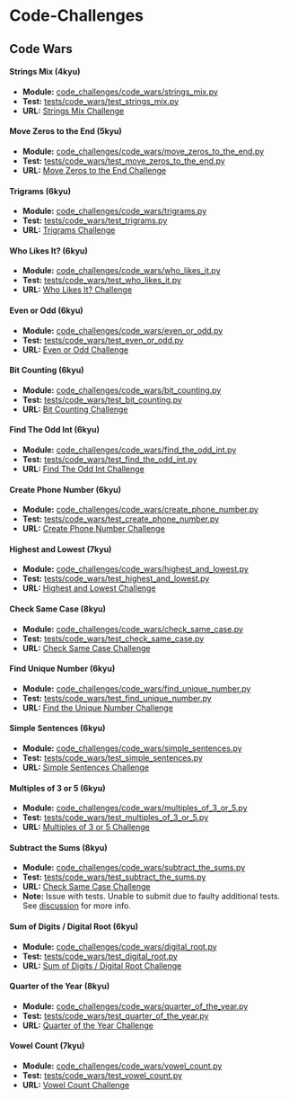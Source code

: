 # Code-Challenges

## Code Wars

#### **Strings Mix** (4kyu)
- **Module:** [code_challenges/code_wars/strings_mix.py](code_challenges/code_wars/strings_mix.py)
- **Test:** [tests/code_wars/test_strings_mix.py](tests/code_wars/test_strings_mix.py)
- **URL:** [Strings Mix Challenge](https://www.codewars.com/kata/5629db57620258aa9d000014)

#### **Move Zeros to the End** (5kyu)
- **Module:** [code_challenges/code_wars/move_zeros_to_the_end.py](code_challenges/code_wars/move_zeros_to_the_end.py)
- **Test:** [tests/code_wars/test_move_zeros_to_the_end.py](tests/code_wars/test_move_zeros_to_the_end.py)
- **URL:** [Move Zeros to the End Challenge](https://www.codewars.com/kata/52597aa56021e91c93000cb0)

#### **Trigrams** (6kyu)
- **Module:** [code_challenges/code_wars/trigrams.py](code_challenges/code_wars/trigrams.py)
- **Test:** [tests/code_wars/test_trigrams.py](tests/code_wars/test_trigrams.py)
- **URL:** [Trigrams Challenge](https://www.codewars.com/kata/55d8dc4c8e629e55dc000068)

#### **Who Likes It?** (6kyu)
- **Module:** [code_challenges/code_wars/who_likes_it.py](code_challenges/code_wars/who_likes_it.py)
- **Test:** [tests/code_wars/test_who_likes_it.py](tests/code_wars/test_who_likes_it.py)
- **URL:** [Who Likes It? Challenge](https://www.codewars.com/kata/5266876b8f4bf2da9b000362)

#### **Even or Odd** (6kyu)
- **Module:** [code_challenges/code_wars/even_or_odd.py](code_challenges/code_wars/even_or_odd.py)
- **Test:** [tests/code_wars/test_even_or_odd.py](tests/code_wars/test_even_or_odd.py)
- **URL:** [Even or Odd Challenge](https://www.codewars.com/kata/53da3dbb4a5168369a0000fe)

#### **Bit Counting** (6kyu)
- **Module:** [code_challenges/code_wars/bit_counting.py](code_challenges/code_wars/bit_counting.py)
- **Test:** [tests/code_wars/test_bit_counting.py](tests/code_wars/test_bit_counting.py)
- **URL:** [Bit Counting Challenge](https://www.codewars.com/kata/526571aae218b8ee490006f4)

#### **Find The Odd Int** (6kyu)
- **Module:** [code_challenges/code_wars/find_the_odd_int.py](code_challenges/code_wars/find_the_odd_int.py)
- **Test:** [tests/code_wars/test_find_the_odd_int.py](tests/code_wars/test_find_the_odd_int.py)
- **URL:** [Find The Odd Int Challenge](https://www.codewars.com/kata/54da5a58ea159efa38000836)

#### **Create Phone Number** (6kyu)
- **Module:** [code_challenges/code_wars/create_phone_number.py](code_challenges/code_wars/create_phone_number.py)
- **Test:** [tests/code_wars/test_create_phone_number.py](tests/code_wars/test_create_phone_number.py)
- **URL:** [Create Phone Number Challenge](https://www.codewars.com/kata/525f50e3b73515a6db000b83)

#### **Highest and Lowest** (7kyu)
- **Module:** [code_challenges/code_wars/highest_and_lowest.py](code_challenges/code_wars/highest_and_lowest.py)
- **Test:** [tests/code_wars/test_highest_and_lowest.py](tests/code_wars/test_highest_and_lowest.py)
- **URL:** [Highest and Lowest Challenge](https://www.codewars.com/kata/554b4ac871d6813a03000035)

#### **Check Same Case** (8kyu)
- **Module:** [code_challenges/code_wars/check_same_case.py](code_challenges/code_wars/check_same_case.py)
- **Test:** [tests/code_wars/test_check_same_case.py](tests/code_wars/test_check_same_case.py)
- **URL:** [Check Same Case Challenge](https://www.codewars.com/kata/5dd462a573ee6d0014ce715b)

#### **Find Unique Number** (6kyu)
- **Module:** [code_challenges/code_wars/find_unique_number.py](code_challenges/code_wars/find_unique_number.py)
- **Test:** [tests/code_wars/test_find_unique_number.py](tests/code_wars/test_find_unique_number.py)
- **URL:** [Find the Unique Number Challenge](https://www.codewars.com/kata/585d7d5adb20cf33cb000235)

#### **Simple Sentences** (6kyu)
- **Module:** [code_challenges/code_wars/simple_sentences.py](code_challenges/code_wars/simple_sentences.py)
- **Test:** [tests/code_wars/test_simple_sentences.py](tests/code_wars/test_simple_sentences.py)
- **URL:** [Simple Sentences Challenge](https://www.codewars.com/kata/5297bf69649be865e6000922)

#### **Multiples of 3 or 5** (6kyu)
- **Module:** [code_challenges/code_wars/multiples_of_3_or_5.py](code_challenges/code_wars/multiples_of_3_or_5.py)
- **Test:** [tests/code_wars/test_multiples_of_3_or_5.py](tests/code_wars/test_multiples_of_3_or_5.py)
- **URL:** [Multiples of 3 or 5 Challenge](https://www.codewars.com/kata/514b92a657cdc65150000006)

#### **Subtract the Sums** (8kyu) 
- **Module:** [code_challenges/code_wars/subtract_the_sums.py](code_challenges/code_wars/subtract_the_sums.py)
- **Test:** [tests/code_wars/test_subtract_the_sums.py](tests/code_wars/test_subtract_the_sums.py)
- **URL:** [Check Same Case Challenge](https://www.codewars.com/kata/56c5847f27be2c3db20009c3)
- **Note:** Issue with tests. Unable to submit due to faulty additional tests. See [discussion](https://www.codewars.com/kata/56c5847f27be2c3db20009c3/discuss#label-issue) for more info. 

#### **Sum of Digits / Digital Root** (6kyu) 
- **Module:** [code_challenges/code_wars/digital_root.py](code_challenges/code_wars/digital_root.py)
- **Test:** [tests/code_wars/test_digital_root.py](tests/code_wars/test_digital_root.py)
- **URL:** [Sum of Digits / Digital Root Challenge](https://www.codewars.com/kata/541c8630095125aba6000c00)

#### **Quarter of the Year** (8kyu)
- **Module:** [code_challenges/code_wars/quarter_of_the_year.py](code_challenges/code_wars/quarter_of_the_year.py)
- **Test:** [tests/code_wars/test_quarter_of_the_year.py](tests/code_wars/test_quarter_of_the_year.py)
- **URL:** [Quarter of the Year Challenge](https://www.codewars.com/kata/5ce9c1000bab0b001134f5af)

#### **Vowel Count** (7kyu)
- **Module:** [code_challenges/code_wars/vowel_count.py](code_challenges/code_wars/vowel_count.py)
- **Test:** [tests/code_wars/test_vowel_count.py](tests/code_wars/test_vowel_count.py)
- **URL:** [Vowel Count Challenge](https://www.codewars.com/kata/54ff3102c1bad923760001f3)